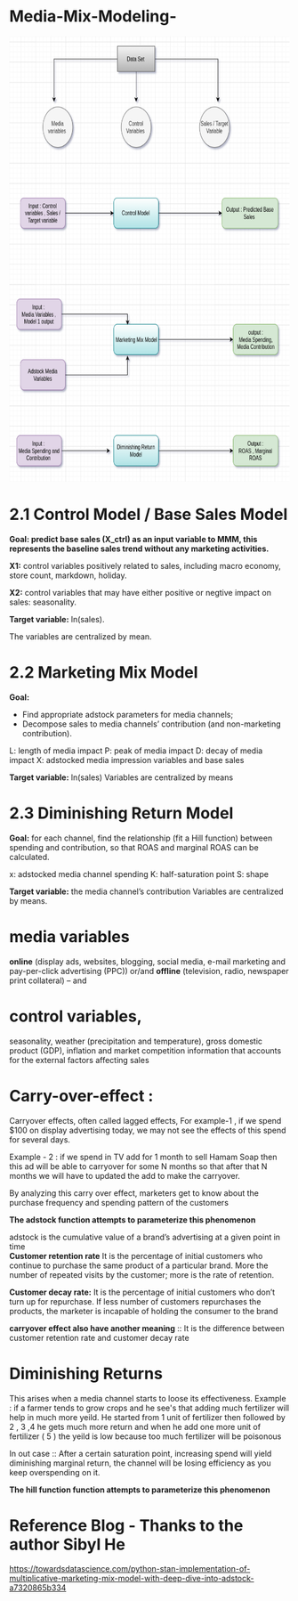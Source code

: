 # Media-Mix-Modeling-




<p align="center">
  
  <img src="https://github.com/Ganesh9100/Media-Mix-Model--02/blob/main/MMM.png" width="600" height = "800" title="hover text">
  
</p>









  # 2.1 Control Model / Base Sales Model
  
<b>Goal: predict base sales (X_ctrl) as an input variable to MMM, this represents the baseline sales trend without any marketing activities.</b>
  

  <b>X1:</b> control variables positively related to sales, including macro economy, store count, markdown, holiday.
  
  <b>X2:</b> control variables that may have either positive or negtive impact on sales: seasonality.
  
  
  <b>Target variable:</b> ln(sales).
  
The variables are centralized by mean.

# 2.2 Marketing Mix Model
  <b>Goal:</b>
- Find appropriate adstock parameters for media channels;
- Decompose sales to media channels’ contribution (and non-marketing contribution).

L: length of media impact
P: peak of media impact
D: decay of media impact
X: adstocked media impression variables and base sales

  <b>Target variable:</b> ln(sales)
Variables are centralized by means
  
  
  
  
# 2.3 Diminishing Return Model
  <b>Goal:</b> for each channel, find the relationship (fit a Hill function) between spending and contribution, so that ROAS and marginal ROAS can be calculated.

x: adstocked media channel spending
K: half-saturation point
S: shape

  <b>Target variable:</b> the media channel’s contribution
Variables are centralized by means.




# media variables 
<b>online</b>
(display ads, websites, blogging, social media, e-mail
marketing and pay-per-click advertising (PPC)) or/and
<b>offline</b>
(television, radio, newspaper print collateral) – and

# control variables,

seasonality, weather (precipitation and temperature), gross domestic product
(GDP), inflation and market competition information that
accounts for the external factors affecting sales



# Carry-over-effect :
Carryover effects, often called lagged effects,
For example-1 , if we spend $100 on display advertising today, we may not see the effects of this spend for several days.

Example - 2 :  if we spend in TV add for 1 month to sell Hamam Soap then this ad will be able to carryover for some N months so that after that N months we will have to updated the add to make the carryover.

By analyzing this carry over effect, marketers get to know about the purchase frequency and spending pattern of the customers

<b>The adstock function attempts to parameterize this phenomenon</b>

adstock is the cumulative value of a brand’s advertising at a given point in time
<br>
<b>Customer retention rate</b> 
It is the percentage of initial customers who continue to purchase the same product of a particular brand. More the number of repeated visits by the customer; more is the rate of retention.

<b>Customer decay rate:</b>
It is the percentage of initial customers who don’t turn up for repurchase. If less number of customers repurchases the products, the marketer is incapable of holding the consumer to the brand

<b>carryover effect also have another meaning</b> :: It is the difference between customer retention rate and customer decay rate 


# Diminishing Returns

This arises when a media channel starts to loose its effectiveness. 
Example : if a farmer tends to grow crops and he see's that adding much fertilizer will help in much more yeild. 
He started from 1 unit of fertilizer then followed by 2 , 3 ,4 he gets much more return and when he add one more unit of fertilizer ( 5 ) the yeild is low because too much fertilizer will be poisonous 

In out case :: After a certain saturation point, increasing spend will yield diminishing marginal return, the channel will be losing efficiency as you keep overspending on it.

<b>The hill function function attempts to parameterize this phenomenon</b>
















# Reference Blog - Thanks to the author Sibyl He


https://towardsdatascience.com/python-stan-implementation-of-multiplicative-marketing-mix-model-with-deep-dive-into-adstock-a7320865b334
